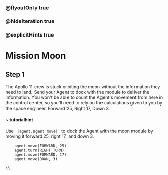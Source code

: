 ### @flyoutOnly true
### @hideIteration true
### @explicitHints true

# Mission Moon

## Step 1
The Apollo 11 crew is stuck orbiting the moon without the information they need to land. Send your Agent to dock with the module to deliver the information. You won't be able to count the Agent's movement from here in the control center, so you'll need to rely on the calculations given to you by the space engineer. Forward 25, Right 17, Down 3.


#### ~ tutorialhint 
Use ``||agent.agent move||`` to dock the Agent with the moon module by moving it forward 25, right 17, and down 3.

```ghost
    agent.move(FORWARD, 25)
    agent.turn(RIGHT_TURN)
    agent.move(FORWARD, 17)
    agent.move(DOWN, 3)
```
```template
\\
```
```package
```
